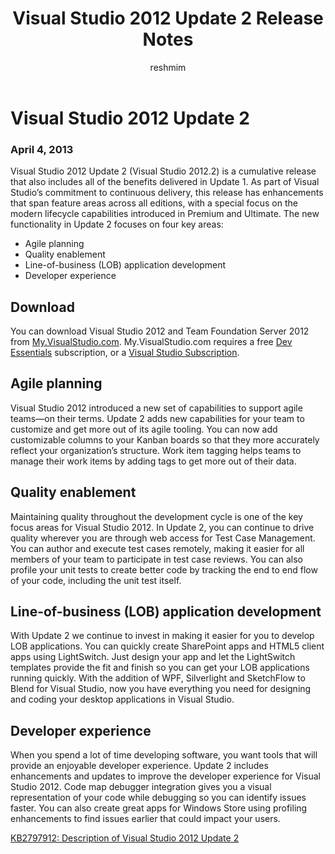﻿---
title: Visual Studio 2012 Update 2 Release Notes
description: Visual Studio 2012 Update 2 Release Notes
keywords: visualstudio> [!IMPORTANT]
author: reshmim
ms.author: reshmim
manager: sacalla
ms.date: 04/04/2013
ms.topic: release-article
ms.prod: vs-devops-alm
ms.technology: vs-devops-articles
ms.ContentId: f93c3f11-60ff-423a-aa7c-046f0185f3e3
---

# Visual Studio 2012 Update 2

### April 4, 2013

Visual Studio 2012 Update 2 (Visual Studio 2012.2) is a cumulative release that also includes all of the benefits delivered in Update 1. As part of Visual Studio’s commitment to continuous delivery, this release has enhancements that span feature areas across all editions, with a special focus on the modern lifecycle capabilities introduced in Premium and Ultimate. The new functionality in Update 2 focuses on four key areas:

- Agile planning
- Quality enablement
- Line-of-business (LOB) application development
- Developer experience

## Download
You can download Visual Studio 2012 and Team Foundation Server 2012 from [My.VisualStudio.com](https://www.visualstudio.com/vs/older-downloads/). My.VisualStudio.com requires a free [Dev Essentials](https://www.visualstudio.com/dev-essentials/) subscription, or a [Visual Studio Subscription](https://www.visualstudio.com/subscriptions/).

## Agile planning

Visual Studio 2012 introduced a new set of capabilities to support agile teams—on their terms. Update 2 adds new capabilities for your team to customize and get more out of its agile tooling. You can now add customizable columns to your Kanban boards so that they more accurately reflect your organization’s structure. Work item tagging helps teams to manage their work items by adding tags to get more out of their data.

## Quality enablement

Maintaining quality throughout the development cycle is one of the key focus areas for Visual Studio 2012. In Update 2, you can continue to drive quality wherever you are through web access for Test Case Management. You can author and execute test cases remotely, making it easier for all members of your team to participate in test case reviews. You can also profile your unit tests to create better code by tracking the end to end flow of your code, including the unit test itself.

## Line-of-business (LOB) application development

With Update 2 we continue to invest in making it easier for you to develop LOB applications. You can quickly create SharePoint apps and HTML5 client apps using LightSwitch. Just design your app and let the LightSwitch templates provide the fit and finish so you can get your LOB applications running quickly. With the addition of WPF, Silverlight and SketchFlow to Blend for Visual Studio, now you have everything you need for designing and coding your desktop applications in Visual Studio.

## Developer experience

When you spend a lot of time developing software, you want tools that will provide an enjoyable developer experience. Update 2 includes enhancements and updates to improve the developer experience for Visual Studio 2012. Code map debugger integration gives you a visual representation of your code while debugging so you can identify issues faster. You can also create great apps for Windows Store using profiling enhancements to find issues earlier that could impact your users.

[KB2797912: Description of Visual Studio 2012 Update 2](http://support.microsoft.com/kb/2797912)
